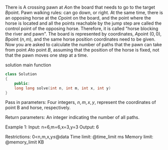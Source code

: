 There is A crossing pawn at $A$on the board that needs to go to the target $B$point. Pawn walking rules: can go down, or right. At the same time, there is an opposing horse at the $C$point on the board, and the point where the horse is located and all the points reachable by the jump step are called the control point of the opposing horse. Therefore, it is called "horse blocking the river and pawn".
The board is represented by coordinates, $A$point $(0, 0)$, $B$point $(n, m)$, and the same horse position coordinates need to be given.
Now you are asked to calculate the number of paths that the pawn can take from point $A$to point $B$, assuming that the position of the horse is fixed, not that the pawn moves one step at a time.

solution main function
```cpp
class Solution
{
    public:
    long long solve(int n, int m, int x, int y)
}
```
Pass in parameters:
Four integers, $n,m,x,y$, represent the coordinates of point B and horse, respectively.

Return parameters:
An integer indicating the number of all paths.

Example 1:
Input: n=6,m=6,x=3,y=3
Output: 6

Restrictions:
0<n,m,x,y≤@data
Time limit: @time_limit ms
Memory limit: @memory_limit KB